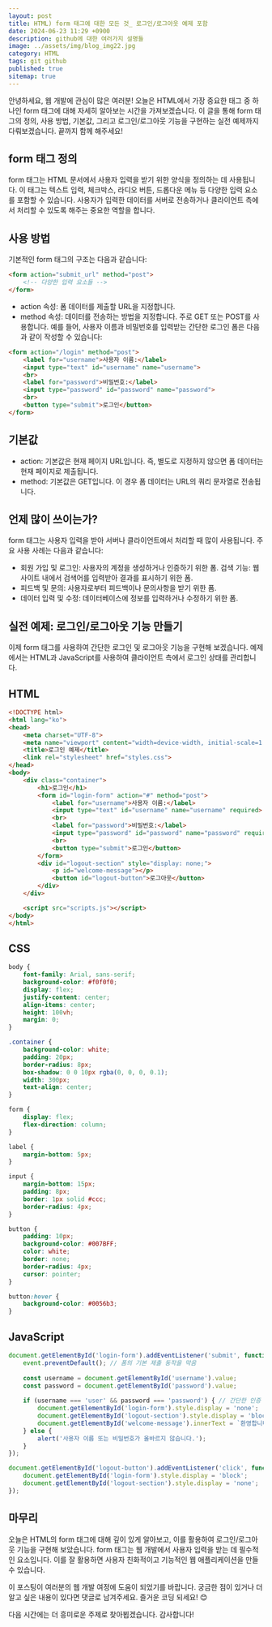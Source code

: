 ```yaml
---
layout: post
title: HTML) form 태그에 대한 모든 것_ 로그인/로그아웃 예제 포함
date: 2024-06-23 11:29 +0900
description: github에 대한 여러가지 설명들
image: ../assets/img/blog_img22.jpg
category: HTML
tags: git github
published: true
sitemap: true
---
```


안녕하세요, 웹 개발에 관심이 많은 여러분! 오늘은 HTML에서 가장 중요한 태그 중 하나인 form 태그에 대해 자세히 알아보는 시간을 가져보겠습니다. 이 글을 통해 form 태그의 정의, 사용 방법, 기본값, 그리고 로그인/로그아웃 기능을 구현하는 실전 예제까지 다뤄보겠습니다. 끝까지 함께 해주세요!    
    
## form 태그 정의
form 태그는 HTML 문서에서 사용자 입력을 받기 위한 양식을 정의하는 데 사용됩니다. 이 태그는 텍스트 입력, 체크박스, 라디오 버튼, 드롭다운 메뉴 등 다양한 입력 요소를 포함할 수 있습니다. 사용자가 입력한 데이터를 서버로 전송하거나 클라이언트 측에서 처리할 수 있도록 해주는 중요한 역할을 합니다.

## 사용 방법
기본적인 form 태그의 구조는 다음과 같습니다:

````html
<form action="submit_url" method="post">
    <!-- 다양한 입력 요소들 -->
</form>
````

- action 속성: 폼 데이터를 제출할 URL을 지정합니다.
- method 속성: 데이터를 전송하는 방법을 지정합니다. 주로 GET 또는 POST를 사용합니다.
예를 들어, 사용자 이름과 비밀번호를 입력받는 간단한 로그인 폼은 다음과 같이 작성할 수 있습니다:

````html
<form action="/login" method="post">
    <label for="username">사용자 이름:</label>
    <input type="text" id="username" name="username">
    <br>
    <label for="password">비밀번호:</label>
    <input type="password" id="password" name="password">
    <br>
    <button type="submit">로그인</button>
</form>
````

## 기본값
- action: 기본값은 현재 페이지 URL입니다. 즉, 별도로 지정하지 않으면 폼 데이터는 현재 페이지로 제출됩니다.
- method: 기본값은 GET입니다. 이 경우 폼 데이터는 URL의 쿼리 문자열로 전송됩니다.

## 언제 많이 쓰이는가?
form 태그는 사용자 입력을 받아 서버나 클라이언트에서 처리할 때 많이 사용됩니다. 주요 사용 사례는 다음과 같습니다:

- 회원 가입 및 로그인: 사용자의 계정을 생성하거나 인증하기 위한 폼.
검색 기능: 웹사이트 내에서 검색어를 입력받아 결과를 표시하기 위한 폼.
- 피드백 및 문의: 사용자로부터 피드백이나 문의사항을 받기 위한 폼.
- 데이터 입력 및 수정: 데이터베이스에 정보를 입력하거나 수정하기 위한 폼.

## 실전 예제: 로그인/로그아웃 기능 만들기
이제 form 태그를 사용하여 간단한 로그인 및 로그아웃 기능을 구현해 보겠습니다. 예제에서는 HTML과 JavaScript를 사용하여 클라이언트 측에서 로그인 상태를 관리합니다.

## HTML

````html
<!DOCTYPE html>
<html lang="ko">
<head>
    <meta charset="UTF-8">
    <meta name="viewport" content="width=device-width, initial-scale=1.0">
    <title>로그인 예제</title>
    <link rel="stylesheet" href="styles.css">
</head>
<body>
    <div class="container">
        <h1>로그인</h1>
        <form id="login-form" action="#" method="post">
            <label for="username">사용자 이름:</label>
            <input type="text" id="username" name="username" required>
            <br>
            <label for="password">비밀번호:</label>
            <input type="password" id="password" name="password" required>
            <br>
            <button type="submit">로그인</button>
        </form>
        <div id="logout-section" style="display: none;">
            <p id="welcome-message"></p>
            <button id="logout-button">로그아웃</button>
        </div>
    </div>

    <script src="scripts.js"></script>
</body>
</html>
````

## CSS

````css
body {
    font-family: Arial, sans-serif;
    background-color: #f0f0f0;
    display: flex;
    justify-content: center;
    align-items: center;
    height: 100vh;
    margin: 0;
}

.container {
    background-color: white;
    padding: 20px;
    border-radius: 8px;
    box-shadow: 0 0 10px rgba(0, 0, 0, 0.1);
    width: 300px;
    text-align: center;
}

form {
    display: flex;
    flex-direction: column;
}

label {
    margin-bottom: 5px;
}

input {
    margin-bottom: 15px;
    padding: 8px;
    border: 1px solid #ccc;
    border-radius: 4px;
}

button {
    padding: 10px;
    background-color: #007BFF;
    color: white;
    border: none;
    border-radius: 4px;
    cursor: pointer;
}

button:hover {
    background-color: #0056b3;
}
````

## JavaScript

````javascript
document.getElementById('login-form').addEventListener('submit', function(event) {
    event.preventDefault(); // 폼의 기본 제출 동작을 막음
    
    const username = document.getElementById('username').value;
    const password = document.getElementById('password').value;
    
    if (username === 'user' && password === 'password') { // 간단한 인증 로직
        document.getElementById('login-form').style.display = 'none';
        document.getElementById('logout-section').style.display = 'block';
        document.getElementById('welcome-message').innerText = `환영합니다, ${username}님!`;
    } else {
        alert('사용자 이름 또는 비밀번호가 올바르지 않습니다.');
    }
});

document.getElementById('logout-button').addEventListener('click', function() {
    document.getElementById('login-form').style.display = 'block';
    document.getElementById('logout-section').style.display = 'none';
});
````

## 마무리
오늘은 HTML의 form 태그에 대해 깊이 있게 알아보고, 이를 활용하여 로그인/로그아웃 기능을 구현해 보았습니다. form 태그는 웹 개발에서 사용자 입력을 받는 데 필수적인 요소입니다. 이를 잘 활용하면 사용자 친화적이고 기능적인 웹 애플리케이션을 만들 수 있습니다.    
    
이 포스팅이 여러분의 웹 개발 여정에 도움이 되었기를 바랍니다. 궁금한 점이 있거나 더 알고 싶은 내용이 있다면 댓글로 남겨주세요. 즐거운 코딩 되세요! 😊    
    
다음 시간에는 더 흥미로운 주제로 찾아뵙겠습니다. 감사합니다!    